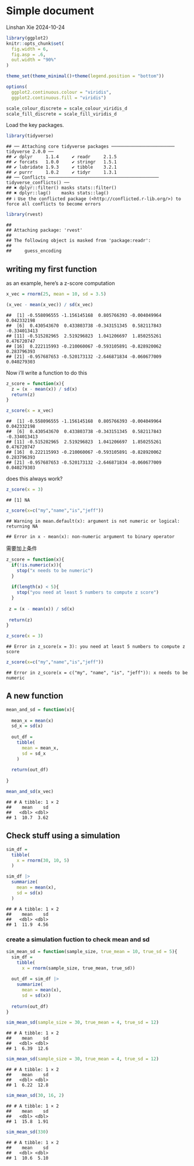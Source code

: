 Simple document
================
Linshan Xie
2024-10-24

``` r
library(ggplot2)
knitr::opts_chunk$set(
  fig.width = 6,
  fig.asp = .6,
  out.width = "90%"
)

theme_set(theme_minimal()+theme(legend.position = "bottom"))

options(
  ggplot2.continuous.colour = "viridis",
  ggplot2.continuous.fill = "viridis")

scale_colour_discrete = scale_colour_viridis_d
scale_fill_discrete = scale_fill_viridis_d
```

Load the key packages.

``` r
library(tidyverse)
```

    ## ── Attaching core tidyverse packages ──────────────────────── tidyverse 2.0.0 ──
    ## ✔ dplyr     1.1.4     ✔ readr     2.1.5
    ## ✔ forcats   1.0.0     ✔ stringr   1.5.1
    ## ✔ lubridate 1.9.3     ✔ tibble    3.2.1
    ## ✔ purrr     1.0.2     ✔ tidyr     1.3.1
    ## ── Conflicts ────────────────────────────────────────── tidyverse_conflicts() ──
    ## ✖ dplyr::filter() masks stats::filter()
    ## ✖ dplyr::lag()    masks stats::lag()
    ## ℹ Use the conflicted package (<http://conflicted.r-lib.org/>) to force all conflicts to become errors

``` r
library(rvest)
```

    ## 
    ## Attaching package: 'rvest'
    ## 
    ## The following object is masked from 'package:readr':
    ## 
    ##     guess_encoding

## writing my first function

as an example, here’s a z-score computation

``` r
x_vec = rnorm(25, mean = 10, sd = 3.5)

(x_vec - mean(x_vec)) / sd(x_vec)
```

    ##  [1] -0.558096555 -1.156145168  0.805766393 -0.004049964  0.042332198
    ##  [6]  0.430543670  0.433803738 -0.343151345  0.582117843 -0.334013413
    ## [11] -0.515282965  2.519296823  1.041206697  1.850255261  0.476720747
    ## [16]  0.222115993 -0.210060067 -0.593105891 -0.828920062  0.283796393
    ## [21] -0.957687653 -0.520173132 -2.646871834 -0.060677009  0.040279303

Now i’ll write a function to do this

``` r
z_score = function(x){
  z = (x - mean(x)) / sd(x)
  return(z)
}

z_score(x = x_vec)
```

    ##  [1] -0.558096555 -1.156145168  0.805766393 -0.004049964  0.042332198
    ##  [6]  0.430543670  0.433803738 -0.343151345  0.582117843 -0.334013413
    ## [11] -0.515282965  2.519296823  1.041206697  1.850255261  0.476720747
    ## [16]  0.222115993 -0.210060067 -0.593105891 -0.828920062  0.283796393
    ## [21] -0.957687653 -0.520173132 -2.646871834 -0.060677009  0.040279303

does this always work?

``` r
z_score(x = 3)
```

    ## [1] NA

``` r
z_score(x=c("my","name","is","jeff"))
```

    ## Warning in mean.default(x): argument is not numeric or logical: returning NA

    ## Error in x - mean(x): non-numeric argument to binary operator

需要加上条件

``` r
z_score = function(x){
  if(!is.numeric(x)){
    stop("x needs to be numeric")
  }
  
  if(length(x) < 5){
    stop("you need at least 5 numbers to compute z score")
  }
  
 z = (x - mean(x)) / sd(x)
 
 return(z)
}
```

``` r
z_score(x = 3)
```

    ## Error in z_score(x = 3): you need at least 5 numbers to compute z score

``` r
z_score(x=c("my","name","is","jeff"))
```

    ## Error in z_score(x = c("my", "name", "is", "jeff")): x needs to be numeric

## A new function

``` r
mean_and_sd = function(x){
  
  mean_x = mean(x)
  sd_x = sd(x)
  
  out_df = 
    tibble(
      mean = mean_x,
      sd = sd_x
    )
  
  return(out_df)
  
}
```

``` r
mean_and_sd(x_vec)
```

    ## # A tibble: 1 × 2
    ##    mean    sd
    ##   <dbl> <dbl>
    ## 1  10.7  3.62

## Check stuff using a simulation

``` r
sim_df = 
  tibble(
    x = rnorm(30, 10, 5)
  )

sim_df |>
  summarize(
    mean = mean(x), 
    sd = sd(x)
  )
```

    ## # A tibble: 1 × 2
    ##    mean    sd
    ##   <dbl> <dbl>
    ## 1  11.9  4.56

### create a simulation fuction to check mean and sd

``` r
sim_mean_sd = function(sample_size, true_mean = 10, true_sd = 5){
  sim_df = 
    tibble(
      x = rnorm(sample_size, true_mean, true_sd))
  
  out_df = sim_df |>
    summarize(
      mean = mean(x), 
      sd = sd(x))
  
  return(out_df)
}
```

``` r
sim_mean_sd(sample_size = 30, true_mean = 4, true_sd = 12)
```

    ## # A tibble: 1 × 2
    ##    mean    sd
    ##   <dbl> <dbl>
    ## 1  6.39  12.6

``` r
sim_mean_sd(sample_size = 30, true_mean = 4, true_sd = 12)
```

    ## # A tibble: 1 × 2
    ##    mean    sd
    ##   <dbl> <dbl>
    ## 1  6.22  12.8

``` r
sim_mean_sd(30, 16, 2)
```

    ## # A tibble: 1 × 2
    ##    mean    sd
    ##   <dbl> <dbl>
    ## 1  15.8  1.91

``` r
sim_mean_sd(330)
```

    ## # A tibble: 1 × 2
    ##    mean    sd
    ##   <dbl> <dbl>
    ## 1  10.6  5.10

